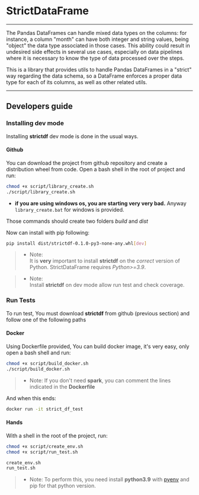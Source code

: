# StrictDataFrame
*********************

The Pandas DataFrames can handle mixed data types on the columns: for instance, a column "month" can have both integer and string values, being "object" the data type associated in those cases. This ability could result in undesired side effects in several use cases, especially on data pipelines where it is necessary to know the type of data processed over the steps.


This is a library that provides utils to handle Pandas DataFrames in a "strict" way regarding the data schema, so a DataFrame enforces a proper data type for each of its columns, as well as other related utils.

---
## Developers guide

### Installing dev mode

Installing **strictdf** dev mode is done in the usual ways.

#### Github

You can download the project from github repository and create a distribution wheel from code.
Open a bash shell in the root of project and run:

``` bash
chmod +x script/library_create.sh
./script/library_create.sh
```

- **if you are using windows os, you are starting very very bad.** Anyway `library_create.bat` for windows is provided.

Those commands should create two folders *build* and *dist*

Now can install with pip following:
``` bash
pip install dist/strictdf-0.1.0-py3-none-any.whl[dev]
```

> - Note:  
    It is **very** important to install **strictdf** on the *correct* version of
    Python. StrictDataFrame requires *Python>=3.9*.

> - Note:  
    Install **strictdf** on dev mode allow run test and check coverage.


### Run Tests

To run test, You must download **strictdf** from github (previous section) and follow one of the following paths 

#### Docker 

Using Dockerfile provided, You can build docker image, it's very easy, only open a bash shell and run:

``` bash
chmod +x script/build_docker.sh
./script/build_docker.sh
```
> - Note:
>   If you don't need **spark**, you can comment the lines indicated in the **Dockerfile**


And when this ends:

``` bash
docker run -it strict_df_test
```

#### Hands

With a shell in the root of the project, run:
``` bash
chmod +x script/create_env.sh
chmod +x script/run_test.sh

create_env.sh
run_test.sh
```

> - Note:
    To perform this, you need install **python3.9** with [pyenv](https://github.com/pyenv/pyenv)
    and pip for that python version.
